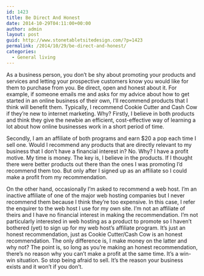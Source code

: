 ```yaml
---
id: 1423
title: Be Direct And Honest
date: 2014-10-29T04:11:00+00:00
author: admin
layout: post
guid: http://www.stonetabletsitedesign.com/?p=1423
permalink: /2014/10/29/be-direct-and-honest/
categories:
  - General living
---
```

As a business person, you don&#8217;t be shy about promoting your products and services and letting your prospective customers know you would like for them to purchase from you. Be direct, open and honest about it. For example, if someone emails me and asks for my advice about how to get started in an online business of their own, I&#8217;ll recommend products that I think will benefit them. Typically, I recommend Cookie Cutter and Cash Cow if they&#8217;re new to internet marketing. Why? Firstly, I believe in both products and think they give the newbie an efficient, cost-effective way of learning a lot about how online businesses work in a short period of time.

Secondly, I am an affiliate of both programs and earn $20 a pop each time I sell one. Would I recommend any products that are directly relevant to my business that I don&#8217;t have a financial interest in? No. Why? I have a profit motive. My time is money. The key is, I believe in the products. If I thought there were better products out there than the ones I was promoting I&#8217;d recommend them too. But only after I signed up as an affiliate so I could make a profit from my recommendation.

On the other hand, occasionally I&#8217;m asked to recommend a web host. I&#8217;m an inactive affiliate of one of the major web hosting companies but I never recommend them because I think they&#8217;re too expensive. In this case, I refer the enquirer to the web host I use for my own site. I&#8217;m not an affiliate of theirs and I have no financial interest in making the recommendation. I&#8217;m not particularly interested in web hosting as a product to promote so I haven&#8217;t bothered (yet) to sign up for my web host&#8217;s affiliate program. It&#8217;s just an honest recommendation, just as Cookie Cutter/Cash Cow is an honest recommendation. The only difference is, I make money on the latter and why not? The point is, so long as you&#8217;re making an honest recommendation, there&#8217;s no reason why you can&#8217;t make a profit at the same time. It&#8217;s a win-win situation. So stop being afraid to sell. It&#8217;s the reason your business exists and it won&#8217;t if you don&#8217;t.